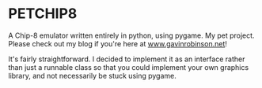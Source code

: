 # PETCHIP8
A Chip-8 emulator written entirely in python, using pygame. My pet project. Please check out my blog if you're here at www.gavinrobinson.net!

It's fairly straightforward. I decided to implement it as an interface rather than just a runnable class so that you could implement your own graphics library, and not necessarily be stuck using pygame.
